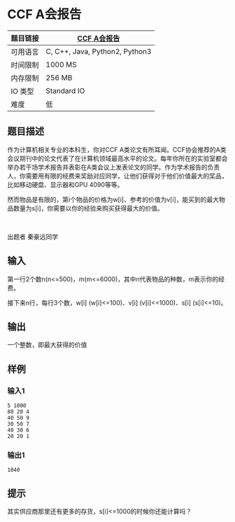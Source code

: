# CCF A会报告

| 题目链接 | [CCF A会报告](http://xmuoj.com/problem/FTCT029) |
| --- | --- |
| 可用语言 | C, C++, Java, Python2, Python3 |
| 时间限制 | 1000 MS |
| 内存限制 | 256 MB |
| IO 类型 | Standard IO |
| 难度 | 低 |

## 题目描述

<p>作为计算机相关专业的本科生，你对CCF A类论文有所耳闻。CCF协会推荐的A类会议<span style="color: rgb(51, 51, 51);">期刊</span>中的论文代表了在计算机领域最高水平的论文。每年你所在的实验室都会举办若干场学术报告并表彰在A类会议上发表论文的同学。作为学术报告的负责人，你需要用有限的经费来奖励对应同学，让他们获得对于他们价值最大的奖品，比如移动硬盘、显示器和GPU 4090等等。</p><p>然而物品是有限的，第i个物品的价格为w[i]、参考的价值为v[i]，能买到的最大物品数量为s[i]，你需要以你的经验来购买获得最大的价值。</p><p><br /></p><p>出题者 秦豪远同学</p>

## 输入

<p>第一行2个数n(n&lt;=500)，m(m&lt;=6000)，其中n代表物品的种数，m表示你的经费。</p><p>接下来n行，每行3个数，w[i] (w[i]&lt;=100)、v[i] (v[i]&lt;=1000)、s[i] (s[i]&lt;=10)。</p>

## 输出

<p>一个整数，即最大获得的价值<br /></p>

## 样例

### 输入1

```
5 1000
80 20 4
40 50 9
30 50 7
40 30 6
20 20 1

```

### 输出1

```
1040
```

## 提示

<p>其实供应商那里还有更多的存货，s[i]&lt;=1000的时候你还能计算吗？<br /></p>

